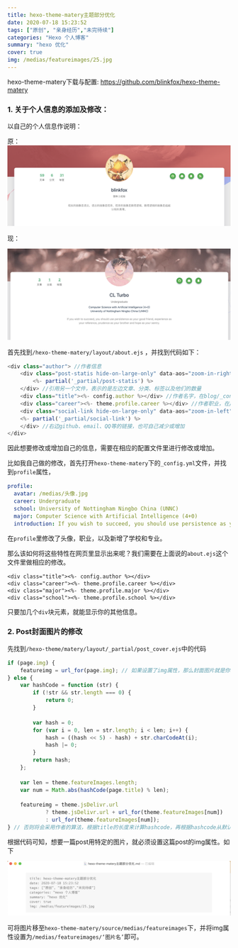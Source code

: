 ```yaml
---
title: hexo-theme-matery主题部分优化
date: 2020-07-18 15:23:52
tags: ["原创", "亲身经历","未完待续"]
categories: "Hexo 个人博客"
summary: "hexo 优化"
cover: true
img: /medias/featureimages/25.jpg
---
```


hexo-theme-matery下载与配置: <https://github.com/blinkfox/hexo-theme-matery>

### 1. 关于个人信息的添加及修改：

以自己的个人信息作说明：

原：<img src="./hexo-theme-matery主题部分优化/yuan.png" style="zoom:50%;" />

现：

<img src="./hexo-theme-matery主题部分优化/PersonalInfo.png" style="zoom:50%;" />

首先找到`/hexo-theme-matery/layout/about.ejs` ，并找到代码如下：

```js
<div class="author"> //作者信息
    <div class="post-statis hide-on-large-only" data-aos="zoom-in-right">
        <%- partial('_partial/post-statis') %>
    </div> //引用另一个文件，表示的是左边文章、分类、标签以及他们的数量
    <div class="title"><%- config.author %></div> //作者名字，在blog/_config.yml中配置
    <div class="career"><%- theme.profile.career %></div> //作者职业，在/hexo-theme-matery/layout/about.ejs中配置
    <div class="social-link hide-on-large-only" data-aos="zoom-in-left">
    <%- partial('_partial/social-link') %>
    </div> //右边github、email、QQ等的链接，也可自己减少或增加
</div>
```

因此想要修改或增加自己的信息，需要在相应的配置文件里进行修改或增加。

比如我自己做的修改，首先打开`hexo-theme-matery`下的`_config.yml`文件，并找到`profile`属性，

```yml
profile:
  avatar: /medias/头像.jpg
  career: Undergraduate
  school: University of Nottingham Ningbo China (UNNC)
  major: Computer Science with Artificial Intelligence (4+0)
  introduction: If you wish to succeed, you should use persistence as your good friend, experience as your reference, prudence as your brother and hope as your sentry.
```

在`profile`里修改了头像，职业，以及新增了学校和专业。

那么该如何将这些特性在网页里显示出来呢？我们需要在上面说的`about.ejs`这个文件里做相应的修改。

```
<div class="title"><%- config.author %></div>
<div class="career"><%- theme.profile.career %></div>
<div class="major"><%- theme.profile.major %></div>
<div class="school"><%- theme.profile.school %></div>

```

只要加几个`div`块元素，就能显示你的其他信息。



### 2. Post封面图片的修改

先找到`/hexo-theme/matery/layout/_partial/post_cover.ejs`中的代码

```js
if (page.img) {
    featureimg = url_for(page.img); // 如果设置了img属性，那么封面图片就是你设置的图片
} else {
    var hashCode = function (str) {
        if (!str && str.length === 0) {
            return 0;
        }

        var hash = 0;
        for (var i = 0, len = str.length; i < len; i++) {
            hash = ((hash << 5) - hash) + str.charCodeAt(i);
            hash |= 0;
        }
        return hash;
    };

    var len = theme.featureImages.length;
    var num = Math.abs(hashCode(page.title) % len);

    featureimg = theme.jsDelivr.url
            ? theme.jsDelivr.url + url_for(theme.featureImages[num])
            : url_for(theme.featureImages[num]);
} // 否则将会采用作者的算法，根据title的长度来计算hashcode，再根据hashcode从默认的图片中选出一张。如果两篇文章的title都是四个字，那这两篇的封面就是同一张图片。
```

根据代码可知，想要一篇post用特定的图片，就必须设置这篇post的img属性。如下

<img src="./hexo-theme-matery主题部分优化/屏幕快照 2020-07-20 下午2.41.07.png" style="zoom:50%;" />

可将图片移至`hexo-theme-matery/source/medias/featureimages`下，并将img属性设置为`/medias/featureimages/‘图片名’`即可。